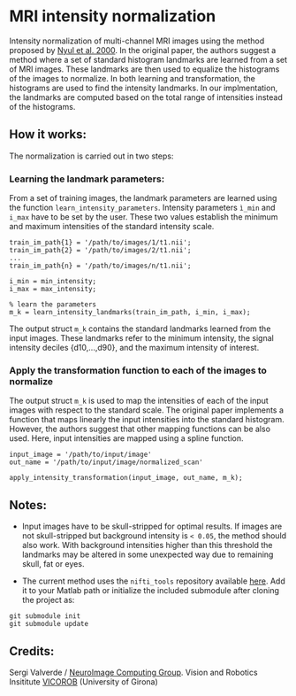 # MRI intensity normalization

Intensity normalization of multi-channel MRI images using the method proposed by [Nyul et al. 2000](http://ieeexplore.ieee.org/lpdocs/epic03/wrapper.htm?arnumber=836373).
In the original paper, the authors suggest a method where a set of standard histogram landmarks are learned from a set of MRI images. These landmarks are then used to equalize the histograms of the images to normalize. In both learning and transformation, the histograms are used to find the intensity landmarks. In our implmentation, the landmarks are computed based on the total range of intensities instead of the histograms. 

## How it works:

The normalization is carried out in two steps:

### Learning the landmark parameters:

From a set of training images, the landmark parameters are learned using the function `learn_intensity_parameters`. Intensity parameters `ì_min` and  `i_max` have to be set by the user. These two values establish the minimum and maximum intensities of the standard intensity scale.

```
train_im_path{1} = '/path/to/images/1/t1.nii';
train_im_path{2} = '/path/to/images/2/t1.nii';
...
train_im_path{n} = '/path/to/images/n/t1.nii';

i_min = min_intensity;
i_max = max_intensity;

% learn the parameters
m_k = learn_intensity_landmarks(train_im_path, i_min, i_max);
```

The output struct `m_k` contains the standard landmarks learned from the input images. These landmarks refer to the minimum intensity, the signal intensity deciles {d10,...,d90},  and the maximum intensity of interest.  

	
### Apply the transformation function to each of the images to normalize

The output struct `m_k` is used to map the intensities of each of the input images with respect to the standard scale. The original paper implements a function that maps linearly the input intensities into the standard histogram. However, the authors suggest that other mapping functions can be also used. Here, input intensities are mapped using a spline function.

```
input_image = '/path/to/input/image'
out_name = '/path/to/input/image/normalized_scan'

apply_intensity_transformation(input_image, out_name, m_k);
```

## Notes:

+ Input images have to be skull-stripped for optimal results. If images are not skull-stripped but background intensity is `< 0.05`, the method should also work. With background intensities higher than this threshold the landmarks may be altered in some unexpected way due to remaining skull, fat or eyes.  

+ The current method uses the `nifti_tools` repository available [here](https://github.com/sergivalverde/nifti_tools). Add it to your Matlab path or initialize the included submodule after cloning the project as:

```
git submodule init
git submodule update
```


## Credits:

Sergi Valverde / [NeuroImage Computing Group](http://atc.udg.edu/nic/index.html). Vision and Robotics Insititute [VICOROB](http://vicorob.udg.edu) 
(University of Girona)
